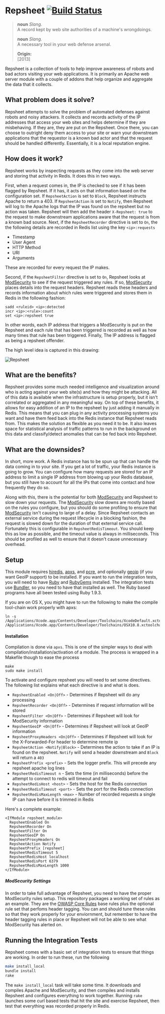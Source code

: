 # Repsheet [![Build Status](https://secure.travis-ci.org/repsheet/repsheet.png)](http://travis-ci.org/repsheet/repsheet?branch=master)

> 
> **noun**  *Slang.*  
> A record kept by web site authorities of a machine's wrongdoings.
>
> **noun**  *Slang.*  
> A necessary tool in your web defense arsenal.
>
> **Origin:**  
> [2013]

Repsheet is a collection of tools to help improve awareness of robots and bad actors visiting your web applications. It is primarily an Apache web server module with a couple of addons that help organize and aggregate the data that it collects.

## What problem does it solve?

Repsheet attempts to solve the problem of automated defenses against robots and noisy attackers. It collects and records activity of the IP addresses that access your web sites and helps determine if they are misbehaving. If they are, they are put on the Repsheet. Once there, you can choose to outright deny them access to your site or warn your downstream applications that the requestor is a known bad actor and that the request should be handled differently. Essentially, it is a local reputation engine.

## How does it work?

Repsheet works by inspecting requests as they come into the web server and storing that activity in Redis. It does this in two ways. 

First, when a request comes in, the IP is checked to see if it has been flagged by Repsheet. If it has, it acts on that information based on the configuration set. If `RepsheetAction` is set to `Block`, Repsheet instructs Apache to return a 403. If `RepsheetAction` is set to `Notify`, then Repsheet will log to the Apache logs that the IP was found on the repsheet but no action was taken. Repsheet will then add the header `X-Repsheet: true` to the request to make downstream applications aware that the request is from a known bad source. Next, if the `RepsheetRecorder` directive is set to `On`, the the following details are recorded in Redis list using the key `<ip>:requests`

* Timestamp
* User Agent
* HTTP Method
* URI
* Arguments

These are recorded for every request the IP makes.

Second, if the `RepsheetFilter` directive is set to `On`, Repsheet looks at [ModSecurity](http://modsecurity.org) to see if the request triggered any rules. If so, [ModSecurity](http://modsecurity.org) places details into the request headers. Repsheet reads these headers and records information about which rules were triggered and stores them in Redis in the following fashion:

```
sadd <ruleid> <ip>:detected
incr <ip>:<rule>:count
set <ip>:repsheet true
```

In other words, each IP address that triggers a ModSecurity is put on the Repsheet and each rule that has been triggered is recorded as well as how many times that rule has been triggered. Finally, The IP address is flagged as being a repsheet offender.

The high level idea is captured in this drawing:

![Repsheet](https://raw.github.com/abedra/repsheet/master/doc/Repsheet.png)

## What are the benefits?

Repsheet provides some much needed intelligence and visualization around who is acting against your web site(s) and how they might be attacking. All of this data is available when the infrastructure is setup properly, but it isn't correlated or aggregated in any meaningful way. On top of these benefits, it allows for easy addition of an IP to the repsheet by just adding it manually in Redis. This means that you can plug in any activity processing systems you want and have them feed back into the Redis instance that Repsheet reads from. This makes the solution as flexible as you need it to be. It also leaves space for statistical analysis of traffic patterns to run in the background on this data and classify/detect anomalies that can be fed back into Repsheet.

## What are the downsides?

In short, more work. A Redis instance has to be spun up that can handle the data coming in to your site. If you get a lot of traffic, your Redis instance is going to grow. You can configure how many requests are stored for an IP address to limit a single IP address from blowing up your Redis database, but you still have to account for all the IPs that come into contact and how frequently they do so. 

Along with this, there is the potential for both [ModSecurity](http://modsecurity.org) and Repsheet to slow down your requests. The [ModSecurity](http://modsecurity.org) slow downs are mostly based on the rules you configure, but you should do some profiling to ensure that [ModSecurity](http://modsecurity.org) isn't causing to large of a delay. Since Repsheet contacts an external service during the request lifecycle in a blocking fashion, the request is slowed down for the duration of that external service call. Fortunately this is configurable in `RepsheetRedisTimeout`. You should keep this as low as possible, and the timeout value is always in milliseconds. This should be profiled as well to ensure that it doesn't cause unnecessary overhead.

## Setup

This module requires [hiredis](https://github.com/redis/hiredis), [apxs](http://httpd.apache.org/docs/2.2/programs/apxs.html), and [pcre](http://www.pcre.org/), and optionally [geoip](http://www.maxmind.com/en/geolocation_landing) (if you want GeoIP support) to be installed. If you want to run the integration tests, you will need to have [Ruby](http://www.ruby-lang.org/en/) and [RubyGems](http://rubygems.org/) installed. The integration tests use [Bundler](http://gembundler.com/), so you need to have that installed as well. The Ruby based programs have all been tested using Ruby 1.9.3.

If you are on OS X, you might have to run the following to make the compile tool-chain work properly with apxs:

```
ln -s /Applications/Xcode.app/Contents/Developer/Toolchains/XcodeDefault.xctoolchain/ /Applications/Xcode.app/Contents/Developer/Toolchains/OSX10.8.xctoolchain
```

#### Installation

Compilation is done via `apxs`. This is one of the simpler ways to deal with compilation/installation/activation of a module. The process is wrapped in a Makefile though to ease the process

```
make
sudo make install
```

To activate and configure repsheet you will need to set some directives. The following list explains what each directive is and what is does.

* `RepsheetEnabled <On|Off>` - Determines if Repsheet will do any processing
* `RepsheetRecorder <On|Off>` - Determines if request information will be stored
* `RepsheetFilter <On|Off>` - Determines if Repsheet will look for ModSecurity information
* `RepsheetGeoIP <On|Off>` - Determines if Repsheet will look at GeoIP information
* `RepsheetProxyHeaders <On|Off>` - Determines if Repsheet will look for the X-Forwarded-For header to determine remote ip
* `RepsheetAction <Notify|Block>` - Determines the action to take if an IP is found on the repsheet. `Notify` will send a header downstream and `Block` will return a `403`
* `RepsheetPrefix <prefix>` - Sets the logger prefix. This will precede any repsheet apache log lines
* `RepsheetRedisTimeout n` - Sets the time (in milliseconds) before the attempt to connect to redis will timeout and fail
* `RepsheetRedisHost <host>` - Sets the host for the Redis connection
* `RepsheetRedisTimeout <port>` - Sets the port for the Redis connection
* `RepsheetRedisMaxLength <max>` - Number of recorded requests a single IP can have before it is trimmed in Redis

Here's a complete example:

```
<IfModule repsheet_module>
  RepsheetEnabled On
  RepsheetRecorder On
  RepsheetFilter On
  RepsheetGeoIP On
  RepsheetProxyHeaders On
  RepsheetAction Notify
  RepsheetPrefix [repsheet]
  RepsheetRedisTimeout 5
  RepsheetRedisHost localhost
  RepsheetRedisPort 6379
  RepsheetRedisMaxLength 1000
</IfModule>
```

##### ModSecurity Settings

In order to take full advantage of Repsheet, you need to have the proper ModSecurity rules setup. This repository packages a working set of rules as an example. They are the  [OWASP Core Rules](https://github.com/SpiderLabs/owasp-modsecurity-crs) base rules plus the optional rule set that perfoms header tagging. You can and should tune these rules so that they work properly for your enviornment, but remember to have the header tagging rules in place or Repsheet will not be able to see what ModSecurity has alerted on.

## Running the Integration Tests

Repsheet comes with a basic set of integration tests to ensure that things are working. In order to run these, run the following

```sh
make install_local
bundle install
rake
```

The `make install_local` task will take some time. It downloads and compiles Apache and ModSecurity, and then compiles and installs Repsheet and configures everything to work together. Running `rake` launches some curl based tests that hit the site and exercise Repsheet, then test that everything was recorded properly in Redis.
